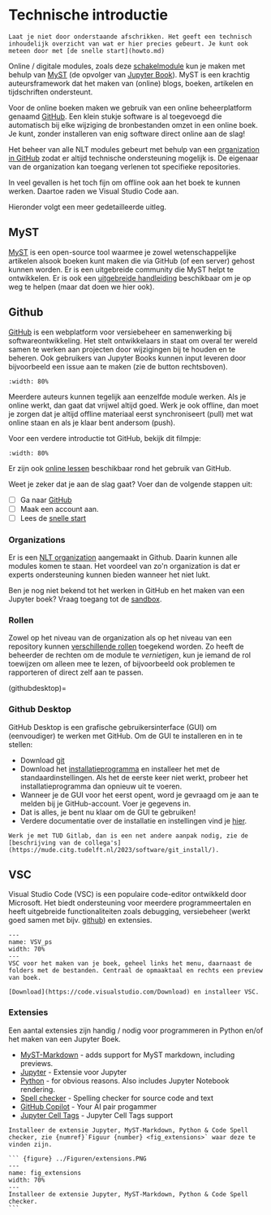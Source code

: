 # Technische introductie

```{warning}
Laat je niet door onderstaande afschrikken. Het geeft een technisch inhoudelijk overzicht van wat er hier precies gebeurt. Je kunt ook meteen door met [de snelle start](howto.md)
```

Online / digitale modules, zoals deze [schakelmodule](https://nlt-modules.github.io/Schakelmodule/) kun je maken met behulp van [MyST](https://mystmd.org) (de opvolger van [Jupyter Book](https://jupyterbook.org)). MyST is een krachtig auteursframework dat het maken van (online) blogs, boeken, artikelen en tijdschriften ondersteunt. 

Voor de online boeken maken we gebruik van een online beheerplatform genaamd [GitHub](https://github.org). Een klein stukje software is al toegevoegd die automatisch bij elke wijziging de bronbestanden omzet in een online boek. Je kunt, zonder installeren van enig software direct online aan de slag!

Het beheer van alle NLT modules gebeurt met behulp van een [organization in GitHub](https://github.com/NLT-modules) zodat er altijd technische ondersteuning mogelijk is. De eigenaar van de organization kan toegang verlenen tot specifieke repositories. 

In veel gevallen is het toch fijn om offline ook aan het boek te kunnen werken. Daartoe raden we Visual Studio Code aan.

Hieronder volgt een meer gedetailleerde uitleg.

## MyST

[MyST](https://mystmd.org) is een open-source tool waarmee je zowel wetenschappelijke artikelen alsook boeken kunt maken die via GitHub (of een server) gehost kunnen worden. Er is een uitgebreide community die MyST helpt te ontwikkelen. Er is ook een [uitgebreide handleiding](https://mystmd.org/guide/) beschikbaar om je op weg te helpen (maar dat doen we hier ook).

## Github

[GitHub](http://github.com) is een webplatform voor versiebeheer en samenwerking bij softwareontwikkeling. Het stelt ontwikkelaars in staat om overal ter wereld samen te werken aan projecten door wijzigingen bij te houden en te beheren. Ook gebruikers van Jupyter Books kunnen input leveren door bijvoorbeeld een issue aan te maken (zie de button rechtsboven). 

```{iframe} https://www.youtube.com/embed/bF3lkiZ8Arc?si=CDdZ4QShvKyfNq2i
:width: 80%
```

Meerdere auteurs kunnen tegelijk aan eenzelfde module werken. Als je online werkt, dan gaat dat vrijwel altijd goed. Werk je ook offline, dan moet je zorgen dat je altijd offline materiaal eerst synchroniseert (pull) met wat online staan en als je klaar bent andersom (push). 

Voor een verdere introductie tot GitHub, bekijk dit filmpje:

```{iframe} https://www.youtube.com/embed/iv8rSLsi1xo?si=_DkJP2MBTRLK8fIM
:width: 80%
```

Er zijn ook [online lessen](https://swcarpentry.github.io/git-novice/) beschikbaar rond het gebruik van GitHub.

Weet je zeker dat je aan de slag gaat? Voer dan de volgende stappen uit:
- [ ] Ga naar [GitHub](http://github.com)
- [ ] Maak een account aan.
- [ ] Lees de [snelle start](howto.md)

### Organizations
Er is een [NLT organization](https://github.com/NLT-modules) aangemaakt in Github. Daarin kunnen alle modules komen te staan. Het voordeel van zo'n organization is dat er experts ondersteuning kunnen bieden wanneer het niet lukt.

Ben je nog niet bekend tot het werken in GitHub en het maken van een Jupyter boek? Vraag toegang tot de [sandbox](https://github.com/NLT-modules/Sandbox).

### Rollen
Zowel op het niveau van de organization als op het niveau van een repository kunnen [verschillende rollen](https://docs.github.com/en/organizations/managing-peoples-access-to-your-organization-with-roles/roles-in-an-organization) toegekend worden. Zo heeft de beheerder de rechten om de module te *vernietigen*, kun je iemand de rol toewijzen om alleen mee te lezen, of bijvoorbeeld ook problemen te rapporteren of direct zelf aan te passen.

(githubdesktop)=
### Github Desktop
GitHub Desktop is een grafische gebruikersinterface (GUI) om (eenvoudiger) te werken met GitHub. Om de GUI te installeren en in te stellen:

* Download [git](https://git-scm.com/downloads)
* Download het [installatieprogramma](https://github.com/apps/desktop) en installeer het met de standaardinstellingen. Als het de eerste keer niet werkt, probeer het installatieprogramma dan opnieuw uit te voeren.
* Wanneer je de GUI voor het eerst opent, word je gevraagd om je aan te melden bij je GitHub-account. Voer je gegevens in.
* Dat is alles, je bent nu klaar om de GUI te gebruiken!
* Verdere documentatie over de installatie en instellingen vind je [hier](https://docs.github.com/en/desktop/installing-and-authenticating-to-github-desktop/setting-up-github-desktop).

```{note}
Werk je met TUD Gitlab, dan is een net andere aanpak nodig, zie de [beschrijving van de collega's](https://mude.citg.tudelft.nl/2023/software/git_install/).
```

## VSC

Visual Studio Code (VSC) is een populaire code-editor ontwikkeld door Microsoft. Het biedt ondersteuning voor meerdere programmeertalen en heeft uitgebreide functionaliteiten zoals debugging, versiebeheer (werkt goed samen met bijv. [github](./Github.md)) en extensies.

``` {figure} ../Figuren/VSC_ps.PNG
---
name: VSV_ps
width: 70%
---
VSC voor het maken van je boek, geheel links het menu, daarnaast de folders met de bestanden. Centraal de opmaaktaal en rechts een preview van boek.
```

```{exercise}
[Download](https://code.visualstudio.com/Download) en installeer VSC.
```

### Extensies
Een aantal extensies zijn handig / nodig voor programmeren in Python en/of het maken van een Jupyter Boek.
- [MyST-Markdown](https://marketplace.visualstudio.com/items?itemName=ExecutableBookProject.myst-highlight) - adds support for MyST markdown, including previews.
- [Jupyter](https://marketplace.visualstudio.com/items?itemName=ms-toolsai.jupyter) - Extensie voor Jupyter 
- [Python](https://marketplace.visualstudio.com/items?itemName=ms-python.python) - for obvious reasons. Also includes Jupyter Notebook rendering.
- [Spell checker](https://marketplace.visualstudio.com/items?itemName=streetsidesoftware.code-spell-checker) - Spelling checker for source code and text
- [GitHub Copilot](https://marketplace.visualstudio.com/items?itemName=GitHub.copilot) - Your AI pair progammer
- [Jupyter Cell Tags](https://marketplace.visualstudio.com/items?itemName=ms-toolsai.vscode-jupyter-cell-tags) - Jupyter Cell Tags support


````{exercise}
Installeer de extensie Jupyter, MyST-Markdown, Python & Code Spell checker, zie {numref}`Figuur {number} <fig_extensions>` waar deze te vinden zijn.

``` {figure} ../Figuren/extensions.PNG
---
name: fig_extensions
width: 70%
---
Installeer de extensie Jupyter, MyST-Markdown, Python & Code Spell checker.
```
````
